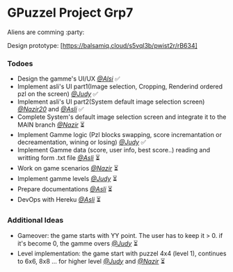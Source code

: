 # GPuzzel Project Grp7

Aliens are comming :party:

Design prototype: [https://balsamiq.cloud/s5vql3b/pwist2r/rB634]

### Todoes

- Design the gamme's UI/UX [*@Alsi*](https://github.com/AsliBozkurt/) :white_check_mark:
- Implement asli's UI part1(Image selection, Cropping, Renderind ordered pzl on the screen) [*@Judy*](https://github.com/Judy-Nkwama/) :white_check_mark:
- Implement asli's UI part2(System default image selection screen) [*@Nazir20*](https://github.com/nazir20/) and [*@Asli*](https://github.com/AsliBozkurt/) :white_check_mark:
- Complete System's default image selection screen and integrate it to the MAIN branch [*@Nazir*](https://github.com/nazir20/) :hourglass_flowing_sand:
- Implement Gamme logic (Pzl blocks swapping, score incremantation or decreamentation, wining or losing) [*@Judy*](https://github.com/Judy-Nkwama/) :white_check_mark:
- Implement Gamme data (score, user info, best score..) reading and writting form .txt file [*@Asli*](https://github.com/AsliBozkurt/) :hourglass_flowing_sand:
- Work on game scenarios [*@Nazir*](https://github.com/nazir20/) :hourglass_flowing_sand:
- Implement gamme levels [*@Judy*](https://github.com/Judy-Nkwama/) :hourglass_flowing_sand:
- Prepare documentations [*@Asli*](https://github.com/AsliBozkurt/) :hourglass_flowing_sand:
- DevOps with Hereku [*@Asli*](https://github.com/AsliBozkurt/) :hourglass_flowing_sand:

### Additional Ideas
- Gameover: the game starts with YY point. The user has to keep it > 0. if it's become 0, the gamme overs [*@Judy*](https://github.com/Judy-Nkwama/) :hourglass_flowing_sand:
- Level implementation: the game start with puzzel 4x4 (level 1), continues to 6x6, 8x8 ... for higher level [*@Judy*](https://github.com/Judy-Nkwama/) and [*@Nazir*](https://github.com/nazir20/) :hourglass_flowing_sand:
